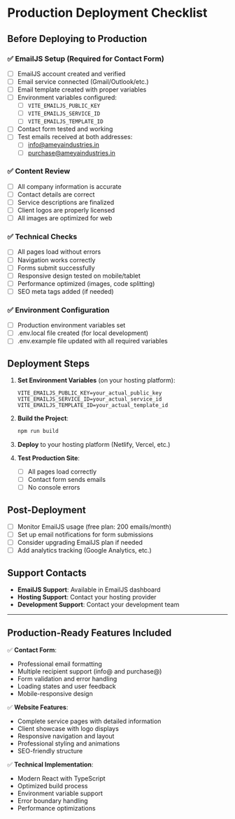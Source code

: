 # Production Deployment Checklist

## Before Deploying to Production

### ✅ EmailJS Setup (Required for Contact Form)
- [ ] EmailJS account created and verified
- [ ] Email service connected (Gmail/Outlook/etc.)
- [ ] Email template created with proper variables
- [ ] Environment variables configured:
  - [ ] `VITE_EMAILJS_PUBLIC_KEY`
  - [ ] `VITE_EMAILJS_SERVICE_ID` 
  - [ ] `VITE_EMAILJS_TEMPLATE_ID`
- [ ] Contact form tested and working
- [ ] Test emails received at both addresses:
  - [ ] info@ameyaindustries.in
  - [ ] purchase@ameyaindustries.in

### ✅ Content Review
- [ ] All company information is accurate
- [ ] Contact details are correct
- [ ] Service descriptions are finalized
- [ ] Client logos are properly licensed
- [ ] All images are optimized for web

### ✅ Technical Checks
- [ ] All pages load without errors
- [ ] Navigation works correctly
- [ ] Forms submit successfully
- [ ] Responsive design tested on mobile/tablet
- [ ] Performance optimized (images, code splitting)
- [ ] SEO meta tags added (if needed)

### ✅ Environment Configuration
- [ ] Production environment variables set
- [ ] .env.local file created (for local development)
- [ ] .env.example file updated with all required variables

## Deployment Steps

1. **Set Environment Variables** (on your hosting platform):
   ```
   VITE_EMAILJS_PUBLIC_KEY=your_actual_public_key
   VITE_EMAILJS_SERVICE_ID=your_actual_service_id
   VITE_EMAILJS_TEMPLATE_ID=your_actual_template_id
   ```

2. **Build the Project**:
   ```bash
   npm run build
   ```

3. **Deploy** to your hosting platform (Netlify, Vercel, etc.)

4. **Test Production Site**:
   - [ ] All pages load correctly
   - [ ] Contact form sends emails
   - [ ] No console errors

## Post-Deployment

- [ ] Monitor EmailJS usage (free plan: 200 emails/month)
- [ ] Set up email notifications for form submissions
- [ ] Consider upgrading EmailJS plan if needed
- [ ] Add analytics tracking (Google Analytics, etc.)

## Support Contacts

- **EmailJS Support**: Available in EmailJS dashboard
- **Hosting Support**: Contact your hosting provider
- **Development Support**: Contact your development team

---

## Production-Ready Features Included

✅ **Contact Form**:
- Professional email formatting
- Multiple recipient support (info@ and purchase@)
- Form validation and error handling
- Loading states and user feedback
- Mobile-responsive design

✅ **Website Features**:
- Complete service pages with detailed information
- Client showcase with logo displays
- Responsive navigation and layout
- Professional styling and animations
- SEO-friendly structure

✅ **Technical Implementation**:
- Modern React with TypeScript
- Optimized build process
- Environment variable support
- Error boundary handling
- Performance optimizations